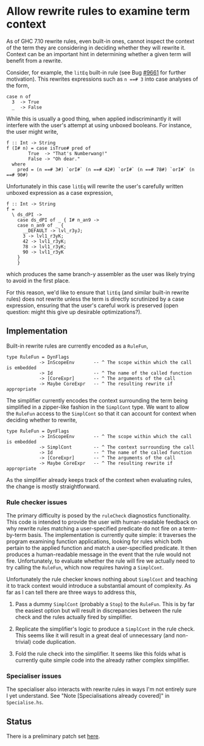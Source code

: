 # Allow rewrite rules to examine term context


As of GHC 7.10 rewrite rules, even built-in ones, cannot inspect the context of the term they are considering in deciding whether they will rewrite it. Context can be an important hint in determining whether a given term will benefit from a rewrite.



Consider, for example, the `litEq` built-in rule (see Bug [\#9661](https://gitlab.haskell.org//ghc/ghc/issues/9661) for further motivation). This rewrites expressions such as `n ==# 3` into case analyses of the form,


```
case n of
  3  -> True
  _  -> False
```


While this is usually a good thing, when applied indiscriminantly it will interfere with the user's attempt at using unboxed booleans. For instance,
the user might write,


```
f :: Int -> String
f (I# n) = case isTrue# pred of
        True  -> "That's Numberwang!"
        False -> "Oh dear." 
  where
    pred = (n ==# 3#) `orI#` (n ==# 42#) `orI#` (n ==# 78#) `orI#` (n ==# 90#)
```


Unfortunately in this case `litEq` will rewrite the user's carefully written unboxed expression as a case expression,


```
f :: Int -> String
f =
  \ ds_dPI ->
    case ds_dPI of _ { I# n_an9 ->
    case n_an9 of _ {
      __DEFAULT -> lvl_r3yJ;
      3 -> lvl1_r3yK;
      42 -> lvl1_r3yK;
      78 -> lvl1_r3yK;
      90 -> lvl1_r3yK
    }
    }
```


which produces the same branch-y assembler as the user was likely trying to avoid in the first place.


For this reason, we'd like to ensure that `litEq` (and similar built-in rewrite rules) does not rewrite unless the term is directly scrutinized by a case expression, ensuring that the user's careful work is preserved (open question: might this give up desirable optimizations?).

## Implementation



Built-in rewrite rules are currently encoded as a `RuleFun`,


```
type RuleFun = DynFlags
            -> InScopeEnv       -- ^ The scope within which the call is embedded
            -> Id               -- ^ The name of the called function
            -> [CoreExpr]       -- ^ The arguments of the call
            -> Maybe CoreExpr   -- ^ The resulting rewrite if appropriate
```


The simplifier currently encodes the context surrounding the term being simplified in a zipper-like fashion in the `SimplCont` type. We want to allow the `RuleFun` access to the `SimplCont` so that it can account for context when deciding whether to rewrite,


```
type RuleFun = DynFlags
            -> InScopeEnv       -- ^ The scope within which the call is embedded
            -> SimplCont        -- ^ The context surrounding the call
            -> Id               -- ^ The name of the called function
            -> [CoreExpr]       -- ^ The arguments of the call
            -> Maybe CoreExpr   -- ^ The resulting rewrite if appropriate
```


As the simplifier already keeps track of the context when evaluating rules, the change is mostly straightforward.

### Rule checker issues


The primary difficulty is posed by the `ruleCheck` diagnostics functionality. This code is intended to provide the user with human-readable feedback on why rewrite rules matching a user-specified predicate do not fire on a term-by-term basis. The implementation is currently quite simple: it traverses the program examining function applications, looking for rules which both pertain to the applied function and match a user-specified predicate. It then produces a human-readable message in the event that the rule would not fire. Unfortunately, to evaluate whether the rule will fire we actually need to try calling the `RuleFun`, which now requires having a `SimplCont`.


Unfortunately the rule checker knows nothing about `SimplCont` and teaching it to track context would introduce a substantial amount of complexity. As far as I can tell there are three ways to address this,

1. Pass a dummy `SimplCont` (probably a `Stop`) to the `RuleFun`. This
  is by far the easiest option but will result in discrepancies
  between the rule check and the rules actually fired by simplifier.

1. Replicate the simplifier's logic to produce a `SimplCont` in the
  rule check. This seems like it will result in a great deal of
  unnecessary (and non-trivial) code duplication.

1. Fold the rule check into the simplifier. It seems like this folds
  what is currently quite simple code into the already rather complex
  simplifier.

### Specialiser issues


The specialiser also interacts with rewrite rules in ways I'm not entirely sure I yet understand. See "Note \[Specialisations already covered\]" in `Specialise.hs`.

## Status


There is a preliminary patch set [ here](https://github.com/bgamari/ghc/tree/wip/rule-context).
